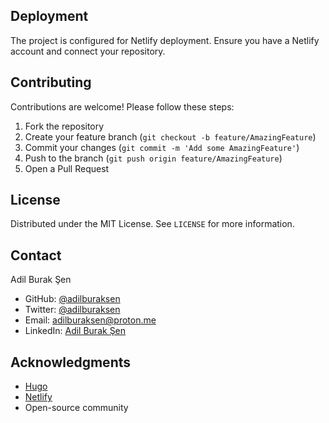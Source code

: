 ## Deployment

The project is configured for Netlify deployment. Ensure you have a Netlify account and connect your repository.

## Contributing

Contributions are welcome! Please follow these steps:

1. Fork the repository
2. Create your feature branch (`git checkout -b feature/AmazingFeature`)
3. Commit your changes (`git commit -m 'Add some AmazingFeature'`)
4. Push to the branch (`git push origin feature/AmazingFeature`)
5. Open a Pull Request

## License

Distributed under the MIT License. See `LICENSE` for more information.

## Contact

Adil Burak Şen
- GitHub: [@adilburaksen](https://github.com/adilburaksen)
- Twitter: [@adilburaksen](https://twitter.com/adilburaksen)
- Email: [adilburaksen@proton.me](mailto:adilburaksen@proton.me)
- LinkedIn: [Adil Burak Şen](https://linkedin.com/in/adilburaksen)

## Acknowledgments

- [Hugo](https://gohugo.io/)
- [Netlify](https://www.netlify.com/)
- Open-source community
